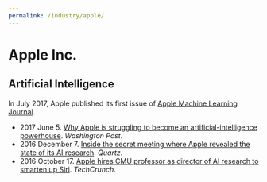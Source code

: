 ```yaml
---
permalink: /industry/apple/
---
```

# Apple Inc.

## Artificial Intelligence

In July 2017, Apple published its first issue of [Apple Machine Learning Journal](https://machinelearning.apple.com/).

* 2017 June 5. [Why Apple is struggling to become an artificial-intelligence powerhouse](https://www.washingtonpost.com/news/the-switch/wp/2017/06/05/why-apple-is-struggling-to-become-an-artificial-intelligence-powerhouse/). *Washington Post*.
* 2016 December 7. [Inside the secret meeting where Apple revealed the state of its AI research](https://qz.com/856546/inside-the-secret-meeting-where-apple-aapl-revealed-the-state-of-its-ai-research/). *Quartz*.
* 2016 October 17. [Apple hires CMU professor as director of AI research to smarten up Siri](https://techcrunch.com/2016/10/17/apple-hires-cmu-professor-as-director-of-ai-research-to-smarten-up-siri/). *TechCrunch*.

